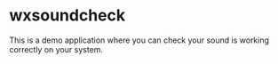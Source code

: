 wxsoundcheck
============

This is a demo application where you can check your sound is working correctly on your system.